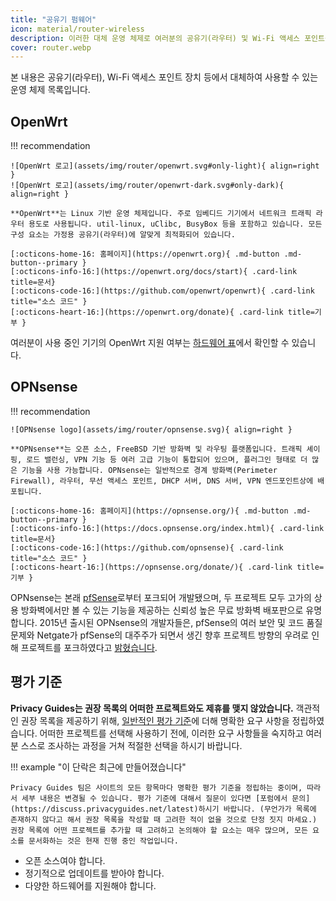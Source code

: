 ```yaml
---
title: "공유기 펌웨어"
icon: material/router-wireless
description: 이러한 대체 운영 체제로 여러분의 공유기(라우터) 및 Wi-Fi 액세스 포인트를 보호할 수 있습니다.
cover: router.webp
---
```


본 내용은 공유기(라우터), Wi-Fi 액세스 포인트 장치 등에서 대체하여 사용할 수 있는 운영 체제 목록입니다.

## OpenWrt

!!! recommendation

    ![OpenWrt 로고](assets/img/router/openwrt.svg#only-light){ align=right }
    ![OpenWrt 로고](assets/img/router/openwrt-dark.svg#only-dark){ align=right }
    
    **OpenWrt**는 Linux 기반 운영 체제입니다. 주로 임베디드 기기에서 네트워크 트래픽 라우터 용도로 사용됩니다. util-linux, uClibc, BusyBox 등을 포함하고 있습니다. 모든 구성 요소는 가정용 공유기(라우터)에 알맞게 최적화되어 있습니다.
    
    [:octicons-home-16: 홈페이지](https://openwrt.org){ .md-button .md-button--primary }
    [:octicons-info-16:](https://openwrt.org/docs/start){ .card-link title=문서}
    [:octicons-code-16:](https://github.com/openwrt/openwrt){ .card-link title="소스 코드" }
    [:octicons-heart-16:](https://openwrt.org/donate){ .card-link title=기부 }

여러분이 사용 중인 기기의 OpenWrt 지원 여부는 [하드웨어 표](https://openwrt.org/toh/start)에서 확인할 수 있습니다.

## OPNsense

!!! recommendation

    ![OPNsense logo](assets/img/router/opnsense.svg){ align=right }
    
    **OPNsense**는 오픈 소스, FreeBSD 기반 방화벽 및 라우팅 플랫폼입니다. 트래픽 셰이핑, 로드 밸런싱, VPN 기능 등 여러 고급 기능이 통합되어 있으며, 플러그인 형태로 더 많은 기능을 사용 가능합니다. OPNsense는 일반적으로 경계 방화벽(Perimeter Firewall), 라우터, 무선 액세스 포인트, DHCP 서버, DNS 서버, VPN 엔드포인트상에 배포됩니다.
    
    [:octicons-home-16: 홈페이지](https://opnsense.org/){ .md-button .md-button--primary }
    [:octicons-info-16:](https://docs.opnsense.org/index.html){ .card-link title=문서}
    [:octicons-code-16:](https://github.com/opnsense){ .card-link title="소스 코드" }
    [:octicons-heart-16:](https://opnsense.org/donate/){ .card-link title=기부 }

OPNsense는 본래 [pfSense](https://en.wikipedia.org/wiki/PfSense)로부터 포크되어 개발됐으며, 두 프로젝트 모두 고가의 상용 방화벽에서만 볼 수 있는 기능을 제공하는 신뢰성 높은 무료 방화벽 배포판으로 유명합니다. 2015년 출시된 OPNsense의 개발자들은, pfSense의 여러 보안 및 코드 품질 문제와 Netgate가 pfSense의 대주주가 되면서 생긴 향후 프로젝트 방향의 우려로 인해 프로젝트를 포크하였다고 [밝혔습니다](https://docs.opnsense.org/history/thefork.html).

## 평가 기준

**Privacy Guides는 권장 목록의 어떠한 프로젝트와도 제휴를 맺지 않았습니다.** 객관적인 권장 목록을 제공하기 위해, [일반적인 평가 기준](about/criteria.md)에 더해 명확한 요구 사항을 정립하였습니다. 어떠한 프로젝트를 선택해 사용하기 전에, 이러한 요구 사항들을 숙지하고 여러분 스스로 조사하는 과정을 거쳐 적절한 선택을 하시기 바랍니다.

!!! example "이 단락은 최근에 만들어졌습니다"

    Privacy Guides 팀은 사이트의 모든 항목마다 명확한 평가 기준을 정립하는 중이며, 따라서 세부 내용은 변경될 수 있습니다. 평가 기준에 대해서 질문이 있다면 [포럼에서 문의](https://discuss.privacyguides.net/latest)하시기 바랍니다. (무언가가 목록에 존재하지 않다고 해서 권장 목록을 작성할 때 고려한 적이 없을 것으로 단정 짓지 마세요.) 권장 목록에 어떤 프로젝트를 추가할 때 고려하고 논의해야 할 요소는 매우 많으며, 모든 요소를 문서화하는 것은 현재 진행 중인 작업입니다.

- 오픈 소스여야 합니다.
- 정기적으로 업데이트를 받아야 합니다.
- 다양한 하드웨어를 지원해야 합니다.
